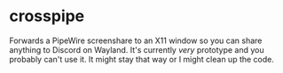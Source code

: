 # crosspipe
Forwards a PipeWire screenshare to an X11 window so you can share anything to Discord on Wayland. It's currently *very* prototype and you probably can't use it. It might stay that way or I might clean up the code.
